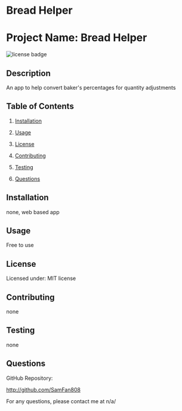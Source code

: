 # Bread Helper

# Project Name: Bread Helper
![license badge](https://img.shields.io/static/v1?label=license&message=MIT&color=blue)

## Description

An app to help convert baker's percentages for quantity adjustments

## Table of Contents

1. [Installation](#installation)

2. [Usage](#usage)

3. [License](#license)

4. [Contributing](#contributing)

5. [Testing](#testing)

6. [Questions](#questions)

## Installation

none, web based app

## Usage

Free to use

## License

Licensed under: MIT license

## Contributing

none

## Testing

none

## Questions

GitHub Repository:

http://github.com/SamFan808

For any questions, please contact me at n/a/